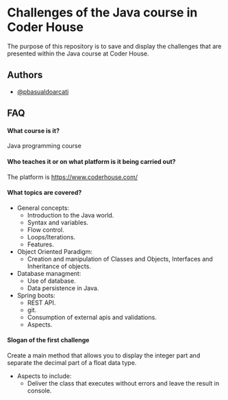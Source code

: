 
# Challenges of the Java course in Coder House

The purpose of this repository is to save and display the challenges that are presented within the Java course at Coder House.

## Authors

- [@pbasualdoarcati](https://www.github.com/pbasualdoarcati)


## FAQ

#### What course is it?

Java programming course

#### Who teaches it or on what platform is it being carried out?

The platform is https://www.coderhouse.com/

#### What topics are covered?
- General concepts:
    * Introduction to the Java world.
    * Syntax and variables.
    * Flow control.
    * Loops/Iterations.
    * Features.
- Object Oriented Paradigm:
    * Creation and manipulation of Classes and Objects, Interfaces and Inheritance of objects.
- Database managment:
    * Use of database.
    * Data persistence in Java.
- Spring boots:
    * REST API.
    * git.
    * Consumption of external apis and validations.
    * Aspects.

#### Slogan of the first challenge
Create a main method that allows you to display the integer part and separate the decimal part of a float data type.
* Aspects to include:
    * Deliver the class that executes without errors and leave the result in console.